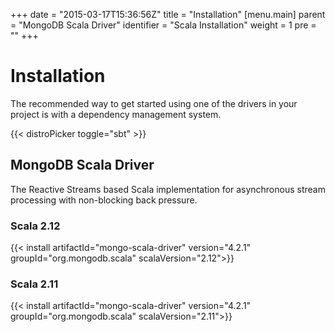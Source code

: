 +++
date = "2015-03-17T15:36:56Z"
title = "Installation"
[menu.main]
  parent = "MongoDB Scala Driver"
  identifier = "Scala Installation"
  weight = 1
  pre = "<i class='fa'></i>"
+++

# Installation

The recommended way to get started using one of the drivers in your project is with a dependency management system.

{{< distroPicker toggle="sbt" >}}

## MongoDB Scala Driver

The Reactive Streams based Scala implementation for asynchronous stream processing with non-blocking back pressure.

### Scala 2.12

{{< install artifactId="mongo-scala-driver" version="4.2.1" groupId="org.mongodb.scala" scalaVersion="2.12">}}

### Scala 2.11

{{< install artifactId="mongo-scala-driver" version="4.2.1" groupId="org.mongodb.scala" scalaVersion="2.11">}}
